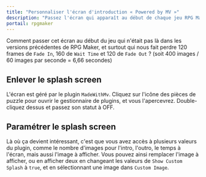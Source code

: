 ```yaml
---
title: "Personnaliser l'écran d'introduction « Powered by MV »"
description: "Passez l'écran qui apparaît au début de chaque jeu RPG Maker MV, ou bien personnalisez-le pour ajouter vos propres images et choisir le timing."
portail: rpgmaker
---
```


Comment passer cet écran au début du jeu qui n'était pas là dans les versions précédentes de RPG Maker, et surtout qui nous fait perdre 120 frames de `Fade In`, 160 de `Wait Time` et 120 de `Fade Out` ?
(soit 400 images / 60 images par seconde = 6,66 secondes)

## Enlever le splash screen

L'écran est géré par le plugin `MadeWithMv`. Cliquez sur l'icône des pièces de puzzle pour ouvrir le gestionnaire de plugins, et vous l'apercevrez. Double-cliquez dessus et passez son statut à OFF.

## Paramétrer le splash screen

Là où ça devient intéressant, c'est que vous avez accès à plusieurs valeurs du plugin, comme le nombre d'images pour l'intro, l'outro, le temps à l'écran, mais aussi l'image à afficher. Vous pouvez ainsi remplacer l'image à afficher, ou en afficher deux en changeant les valeurs de `Show Custom Splash` à `true`, et en sélectionnant une image dans `Custom Image`.
